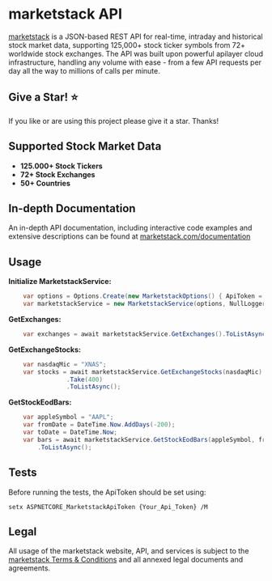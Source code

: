 # marketstack API

[marketstack](https://marketstack.com) is a JSON-based REST API for real-time, intraday and historical stock market data, supporting 125,000+ stock ticker symbols from 72+ worldwide stock exchanges. The API was built upon powerful apilayer cloud infrastructure, handling any volume with ease - from a few API requests per day all the way to millions of calls per minute.

## Give a Star! :star:
If you like or are using this project please give it a star. Thanks!

## Supported Stock Market Data

* **125.000+ Stock Tickers**
* **72+ Stock Exchanges**
* **50+ Countries**

## In-depth Documentation

An in-depth API documentation, including interactive code examples and extensive descriptions can be found at [marketstack.com/documentation](https://marketstack.com/documentation)

## Usage

**Initialize MarketstackService:**
```c#
    var options = Options.Create(new MarketstackOptions() { ApiToken = "apiToken"});
    var marketstackService = new MarketstackService(options, NullLogger<MarketstackService>.Instance);    
```

**GetExchanges:**
```c#
    var exchanges = await marketstackService.GetExchanges().ToListAsync();
```

**GetExchangeStocks:**
```c#
    var nasdaqMic = "XNAS";
    var stocks = await marketstackService.GetExchangeStocks(nasdaqMic)
                .Take(400)
                .ToListAsync();
```    
    
**GetStockEodBars:**
```c#
    var appleSymbol = "AAPL";
    var fromDate = DateTime.Now.AddDays(-200);
    var toDate = DateTime.Now;
    var bars = await marketstackService.GetStockEodBars(appleSymbol, fromDate, toDate)
        .ToListAsync();       
```

## Tests

Before running the tests, the ApiToken should be set using: 

```
setx ASPNETCORE_MarketstackApiToken {Your_Api_Token} /M
```

## Legal

All usage of the marketstack website, API, and services is subject to the [marketstack Terms & Conditions](https://marketstack.com/terms) and all annexed legal documents and agreements.
